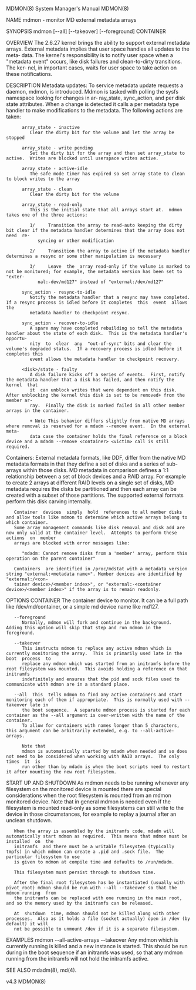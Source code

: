 MDMON(8)							    System Manager's Manual							      MDMON(8)

NAME
       mdmon - monitor MD external metadata arrays

SYNOPSIS
       mdmon [--all] [--takeover] [--foreground] CONTAINER

OVERVIEW
       The  2.6.27  kernel brings the ability to support external metadata arrays.  External metadata implies that user space handles all updates to the meta‐
       data.  The kernel's responsibility is to notify user space when a "metadata event" occurs, like disk failures and clean-to-dirty transitions.  The ker‐
       nel, in important cases, waits for user space to take action on these notifications.

DESCRIPTION
   Metadata updates:
       To service metadata update requests a daemon, mdmon, is introduced.  Mdmon is tasked with polling the  sysfs  namespace	looking	 for  changes  in  ar‐
       ray_state,  sync_action,	 and  per  disk state attributes.  When a change is detected it calls a per metadata type handler to make modifications to the
       metadata.  The following actions are taken:

	      array_state - inactive
		     Clear the dirty bit for the volume and let the array be stopped

	      array_state - write pending
		     Set the dirty bit for the array and then set array_state to active.  Writes are blocked until userspace writes active.

	      array_state - active-idle
		     The safe mode timer has expired so set array state to clean to block writes to the array

	      array_state - clean
		     Clear the dirty bit for the volume

	      array_state - read-only
		     This is the initial state that all arrays start at.  mdmon takes one of the three actions:

		     1/	    Transition the array to read-auto keeping the dirty bit clear if the metadata handler determines that the array does not need  re‐
			    syncing or other modification

		     2/	    Transition the array to active if the metadata handler determines a resync or some other manipulation is necessary

		     3/	    Leave  the	array read-only if the volume is marked to not be monitored; for example, the metadata version has been set to "exter‐
			    nal:-dev/md127" instead of "external:/dev/md127"

	      sync_action - resync-to-idle
		     Notify the metadata handler that a resync may have completed.  If a resync process is idled before it completes  this  event  allows  the
		     metadata handler to checkpoint resync.

	      sync_action - recover-to-idle
		     A spare may have completed rebuilding so tell the metadata handler about the state of each disk.  This is the metadata handler's opportu‐
		     nity  to  clear  any  "out-of-sync" bits and clear the volume's degraded status.  If a recovery process is idled before it completes this
		     event allows the metadata handler to checkpoint recovery.

	      <disk>/state - faulty
		     A disk failure kicks off a series of events.  First, notify the metadata handler that a disk has failed, and then notify the kernel  that
		     it	 can unblock writes that were dependent on this disk.  After unblocking the kernel this disk is set to be removed+ from the member ar‐
		     ray.  Finally the disk is marked failed in all other member arrays in the container.

		     + Note This behavior differs slightly from native MD arrays where removal is reserved for a mdadm --remove event.	In the external	 meta‐
		     data case the container holds the final reference on a block device and a mdadm --remove <container> <victim> call is still required.

   Containers:
       External	 metadata  formats,  like DDF, differ from the native MD metadata formats in that they define a set of disks and a series of sub-arrays within
       those disks.  MD metadata in comparison defines a 1:1 relationship between a set of block devices and a RAID array.  For example to create 2 arrays  at
       different RAID levels on a single set of disks, MD metadata requires the disks be partitioned and then each array can be created with a subset of those
       partitions.  The supported external formats perform this disk carving internally.

       Container  devices  simply  hold	 references to all member disks and allow tools like mdmon to determine which active arrays belong to which container.
       Some array management commands like disk removal and disk add are now only valid at the container level.	 Attempts to perform these actions  on	member
       arrays are blocked with error messages like:

	      "mdadm: Cannot remove disks from a 'member' array, perform this operation on the parent container"

       Containers  are identified in /proc/mdstat with a metadata version string "external:<metadata name>". Member devices are identified by "external:/<con‐
       tainer device>/<member index>", or "external:-<container device>/<member index>" if the array is to remain readonly.

OPTIONS
       CONTAINER
	      The container device to monitor.	It can be a full path like /dev/md/container, or a simple md device name like md127.

       --foreground
	      Normally, mdmon will fork and continue in the background.	 Adding this option will skip that step and run mdmon in the foreground.

       --takeover
	      This instructs mdmon to replace any active mdmon which is currently monitoring the array.	 This is primarily used late in the  boot  process  to
	      replace any mdmon which was started from an initramfs before the root filesystem was mounted.  This avoids holding a reference on that initramfs
	      indefinitely and ensures that the pid and sock files used to communicate with mdmon are in a standard place.

       --all  This  tells mdmon to find any active containers and start monitoring each of them if appropriate.	 This is normally used with --takeover late in
	      the boot sequence.  A separate mdmon process is started for each container as the --all argument is over-written with the name of the container.
	      To allow for containers with names longer than 5 characters, this argument can be arbitrarily extended, e.g. to --all-active-arrays.

	      Note that
	      mdmon is automatically started by mdadm when needed and so does not need to be considered when working with RAID arrays.	The only times	it  is
	      run other than by mdadm is when the boot scripts need to restart it after mounting the new root filesystem.

START UP AND SHUTDOWN
       As  mdmon  needs	 to be running whenever any filesystem on the monitored device is mounted there are special considerations when the root filesystem is
       mounted from an mdmon monitored device.	Note that in general mdmon is needed even if the filesystem is mounted read-only as some filesystems can still
       write to the device in those circumstances, for example to replay a journal after an unclean shutdown.

       When the array is assembled by the initramfs code, mdadm will automatically start mdmon as required.  This means that mdmon must be  installed  on  the
       initramfs  and there must be a writable filesystem (typically tmpfs) in which mdmon can create a .pid and .sock file.  The particular filesystem to use
       is given to mdmon at compile time and defaults to /run/mdadm.

       This filesystem must persist through to shutdown time.

       After the final root filesystem has be instantiated (usually with pivot_root) mdmon should be run with --all --takeover so that the mdmon running  from
       the initramfs can be replaced with one running in the main root, and so the memory used by the initramfs can be released.

       At  shutdown  time, mdmon should not be killed along with other processes.  Also as it holds a file (socket actually) open in /dev (by default) it will
       not be possible to unmount /dev if it is a separate filesystem.

EXAMPLES
	 mdmon --all-active-arrays --takeover
       Any mdmon which is currently running is killed and a new instance is started.  This should be run during in the boot sequence if an initramfs was used,
       so that any mdmon running from the initramfs will not hold the initramfs active.

SEE ALSO
       mdadm(8), md(4).

v4.3																		      MDMON(8)
